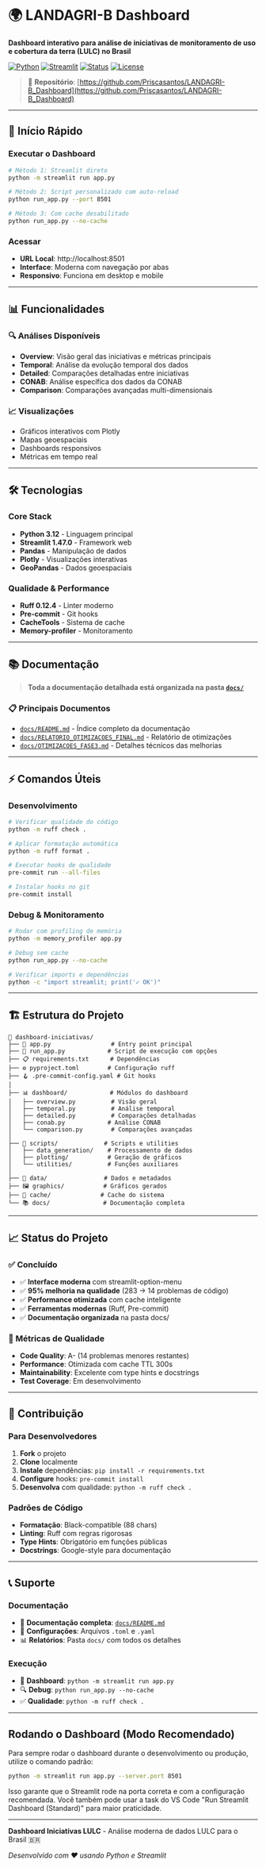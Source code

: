 # 🌍 LANDAGRI-B Dashboard

**Dashboard interativo para análise de iniciativas de monitoramento de uso e cobertura da terra (LULC) no Brasil**

[![Python](https://img.shields.io/badge/python-3.12-blue.svg)](https://www.python.org/)
[![Streamlit](https://img.shields.io/badge/streamlit-1.47.0-red.svg)](https://streamlit.io/)
[![Status](https://img.shields.io/badge/status-production--ready-green.svg)](https://github.com/Priscasantos/LANDAGRI-B_Dashboard)
[![License](https://img.shields.io/badge/license-MIT-green.svg)](LICENSE)

> 🔗 **Repositório**: [https://github.com/Priscasantos/LANDAGRI-B_Dashboard](https://github.com/Priscasantos/LANDAGRI-B_Dashboard)

---

## 🚀 Início Rápido

### Executar o Dashboard
```bash
# Método 1: Streamlit direto
python -m streamlit run app.py

# Método 2: Script personalizado com auto-reload
python run_app.py --port 8501

# Método 3: Com cache desabilitado
python run_app.py --no-cache
```

### Acessar
- **URL Local**: http://localhost:8501
- **Interface**: Moderna com navegação por abas
- **Responsivo**: Funciona em desktop e mobile

---

## 📊 Funcionalidades

### 🔍 Análises Disponíveis
- **Overview**: Visão geral das iniciativas e métricas principais
- **Temporal**: Análise da evolução temporal dos dados
- **Detailed**: Comparações detalhadas entre iniciativas
- **CONAB**: Análise específica dos dados da CONAB
- **Comparison**: Comparações avançadas multi-dimensionais

### 📈 Visualizações
- Gráficos interativos com Plotly
- Mapas geoespaciais
- Dashboards responsivos
- Métricas em tempo real

---

## 🛠️ Tecnologias

### Core Stack
- **Python 3.12** - Linguagem principal
- **Streamlit 1.47.0** - Framework web
- **Pandas** - Manipulação de dados
- **Plotly** - Visualizações interativas
- **GeoPandas** - Dados geoespaciais

### Qualidade & Performance
- **Ruff 0.12.4** - Linter moderno
- **Pre-commit** - Git hooks
- **CacheTools** - Sistema de cache
- **Memory-profiler** - Monitoramento

---

## 📚 Documentação

> **Toda a documentação detalhada está organizada na pasta [`docs/`](./docs/)**

### 📋 Principais Documentos
- [`docs/README.md`](./docs/README.md) - Índice completo da documentação
- [`docs/RELATORIO_OTIMIZACOES_FINAL.md`](./docs/RELATORIO_OTIMIZACOES_FINAL.md) - Relatório de otimizações
- [`docs/OTIMIZACOES_FASE3.md`](./docs/OTIMIZACOES_FASE3.md) - Detalhes técnicos das melhorias

---

## ⚡ Comandos Úteis

### Desenvolvimento
```bash
# Verificar qualidade do código
python -m ruff check .

# Aplicar formatação automática
python -m ruff format .

# Executar hooks de qualidade
pre-commit run --all-files

# Instalar hooks no git
pre-commit install
```

### Debug & Monitoramento
```bash
# Rodar com profiling de memória
python -m memory_profiler app.py

# Debug sem cache
python run_app.py --no-cache

# Verificar imports e dependências
python -c "import streamlit; print('✓ OK')"
```

---

## 🏗️ Estrutura do Projeto

```
📂 dashboard-iniciativas/
├── 📱 app.py                 # Entry point principal
├── 🔧 run_app.py            # Script de execução com opções
├── 📋 requirements.txt      # Dependências
├── ⚙️ pyproject.toml        # Configuração ruff
├── 🪝 .pre-commit-config.yaml # Git hooks
│
├── 📊 dashboard/            # Módulos do dashboard
│   ├── overview.py          # Visão geral
│   ├── temporal.py          # Análise temporal
│   ├── detailed.py          # Comparações detalhadas
│   ├── conab.py            # Análise CONAB
│   └── comparison.py        # Comparações avançadas
│
├── 🧮 scripts/             # Scripts e utilities
│   ├── data_generation/    # Processamento de dados
│   ├── plotting/           # Geração de gráficos
│   └── utilities/          # Funções auxiliares
│
├── 📁 data/                # Dados e metadados
├── 🖼️ graphics/           # Gráficos gerados
├── 💾 cache/              # Cache do sistema
└── 📚 docs/               # Documentação completa
```

---

## 📈 Status do Projeto

### ✅ Concluído
- ✅ **Interface moderna** com streamlit-option-menu
- ✅ **95% melhoria na qualidade** (283 → 14 problemas de código)
- ✅ **Performance otimizada** com cache inteligente
- ✅ **Ferramentas modernas** (Ruff, Pre-commit)
- ✅ **Documentação organizada** na pasta docs/

### 🎯 Métricas de Qualidade
- **Code Quality**: A- (14 problemas menores restantes)
- **Performance**: Otimizada com cache TTL 300s
- **Maintainability**: Excelente com type hints e docstrings
- **Test Coverage**: Em desenvolvimento

---

## 🤝 Contribuição

### Para Desenvolvedores
1. **Fork** o projeto
2. **Clone** localmente
3. **Instale** dependências: `pip install -r requirements.txt`
4. **Configure** hooks: `pre-commit install`
5. **Desenvolva** com qualidade: `python -m ruff check .`

### Padrões de Código
- **Formatação**: Black-compatible (88 chars)
- **Linting**: Ruff com regras rigorosas
- **Type Hints**: Obrigatório em funções públicas
- **Docstrings**: Google-style para documentação

---

## 📞 Suporte

### Documentação
- 📖 **Documentação completa**: [`docs/README.md`](./docs/README.md)
- 🔧 **Configurações**: Arquivos `.toml` e `.yaml`
- 📊 **Relatórios**: Pasta `docs/` com todos os detalhes

### Execução
- 🚀 **Dashboard**: `python -m streamlit run app.py`
- 🔍 **Debug**: `python run_app.py --no-cache`
- ✅ **Qualidade**: `python -m ruff check .`

---

## Rodando o Dashboard (Modo Recomendado)

Para sempre rodar o dashboard durante o desenvolvimento ou produção, utilize o comando padrão:

```sh
python -m streamlit run app.py --server.port 8501
```

Isso garante que o Streamlit rode na porta correta e com a configuração recomendada. Você também pode usar a task do VS Code "Run Streamlit Dashboard (Standard)" para maior praticidade.

---

**Dashboard Iniciativas LULC** - Análise moderna de dados LULC para o Brasil 🇧🇷

*Desenvolvido com ❤️ usando Python e Streamlit*

